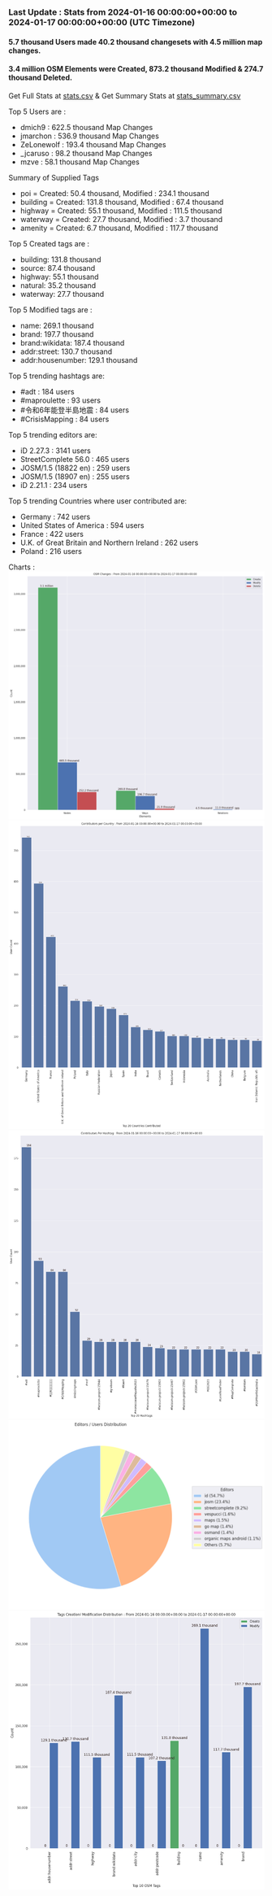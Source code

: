 ### Last Update : Stats from 2024-01-16 00:00:00+00:00 to 2024-01-17 00:00:00+00:00 (UTC Timezone)

#### 5.7 thousand Users made 40.2 thousand changesets with 4.5 million map changes.
#### 3.4 million OSM Elements were Created, 873.2 thousand Modified & 274.7 thousand Deleted.
Get Full Stats at [stats.csv](/stats/Global/Daily/stats.csv)
 & Get Summary Stats at [stats_summary.csv](/stats/Global/Daily/stats_summary.csv)

Top 5 Users are : 
- dmich9 : 622.5 thousand Map Changes
- jmarchon : 536.9 thousand Map Changes
- ZeLonewolf : 193.4 thousand Map Changes
- _jcaruso : 98.2 thousand Map Changes
- mzve : 58.1 thousand Map Changes

Summary of Supplied Tags
- poi = Created: 50.4 thousand, Modified : 234.1 thousand
- building = Created: 131.8 thousand, Modified : 67.4 thousand
- highway = Created: 55.1 thousand, Modified : 111.5 thousand
- waterway = Created: 27.7 thousand, Modified : 3.7 thousand
- amenity = Created: 6.7 thousand, Modified : 117.7 thousand


Top 5 Created tags are :
- building: 131.8 thousand
- source: 87.4 thousand
- highway: 55.1 thousand
- natural: 35.2 thousand
- waterway: 27.7 thousand


Top 5 Modified tags are :
- name: 269.1 thousand
- brand: 197.7 thousand
- brand:wikidata: 187.4 thousand
- addr:street: 130.7 thousand
- addr:housenumber: 129.1 thousand


Top 5 trending hashtags are:
- #adt : 184 users
- #maproulette : 93 users
- #令和6年能登半島地震 : 84 users
- #CrisisMapping : 84 users


Top 5 trending editors are:
- iD 2.27.3 : 3141 users
- StreetComplete 56.0 : 465 users
- JOSM/1.5 (18822 en) : 259 users
- JOSM/1.5 (18907 en) : 255 users
- iD 2.21.1 : 234 users


Top 5 trending Countries where user contributed are:
- Germany : 742 users
- United States of America : 594 users
- France : 422 users
- U.K. of Great Britain and Northern Ireland : 262 users
- Poland : 216 users


 Charts : 
![Alt text](./stats_osm_changes.png) 
![Alt text](./stats_users_per_country.png) 
![Alt text](./stats_users_per_hashtag.png) 
![Alt text](./stats_editors_pie_chart.png) 
![Alt text](./stats_tags.png) 
